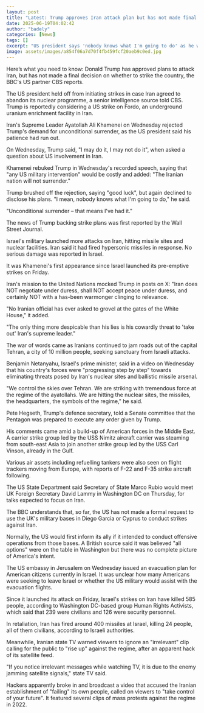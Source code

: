 ```yaml
---
layout: post
title: "Latest: Trump approves Iran attack plan but has not made final decision, updates say"
date: 2025-06-19T04:02:42
author: "badely"
categories: [News]
tags: []
excerpt: "US president says 'nobody knows what I'm going to do' as he weighs strike on Iran."
image: assets/images/a854f06a7d70f4fb459fcf20aeb9c0ed.jpg
---
```


Here’s what you need to know: Donald Trump has approved plans to attack Iran, but has not made a final decision on whether to strike the country, the BBC's US partner CBS reports.

The US president held off from initiating strikes in case Iran agreed to abandon its nuclear programme, a senior intelligence source told CBS. Trump is reportedly considering a US strike on Fordo, an underground uranium enrichment facility in Iran.

Iran's Supreme Leader Ayatollah Ali Khamenei on Wednesday rejected Trump's demand for unconditional surrender, as the US president said his patience had run out.

On Wednesday, Trump said, "I may do it, I may not do it", when asked a question about US involvement in Iran.

Khamenei rebuked Trump in Wednesday's recorded speech, saying that "any US military intervention" would be costly and added: "The Iranian nation will not surrender."

Trump brushed off the rejection, saying "good luck", but again declined to disclose his plans. "I mean, nobody knows what I'm going to do," he said. 

"Unconditional surrender – that means I've had it."

The news of Trump backing strike plans was first reported by the Wall Street Journal.

Israel's military launched more attacks on Iran, hitting missile sites and nuclear facilities. Iran said it had fired hypersonic missiles in response. No serious damage was reported in Israel.

It was Khamenei's first appearance since Israel launched its pre-emptive strikes on Friday.

Iran's mission to the United Nations mocked Trump in posts on X: "Iran does NOT negotiate under duress, shall NOT accept peace under duress, and certainly NOT with a has-been warmonger clinging to relevance.  

"No Iranian official has ever asked to grovel at the gates of the White House," it added. 

"The only thing more despicable than his lies is his cowardly threat to 'take out' Iran's supreme leader."

The war of words came as Iranians continued to jam roads out of the capital Tehran, a city of 10 million people, seeking sanctuary from Israeli attacks.

Benjamin Netanyahu, Israel's prime minister, said in a video on Wednesday that his country's forces were "progressing step by step" towards eliminating threats posed by Iran's nuclear sites and ballistic missile arsenal. 

"We control the skies over Tehran. We are striking with tremendous force at the regime of the ayatollahs. We are hitting the nuclear sites, the missiles, the headquarters, the symbols of the regime," he said. 

Pete Hegseth, Trump's defence secretary, told a Senate committee that the Pentagon was prepared to execute any order given by Trump.

His comments came amid a build-up of American forces in the Middle East. A carrier strike group led by the USS Nimitz aircraft carrier was steaming from south-east Asia to join another strike group led by the USS Carl Vinson, already in the Gulf.

Various air assets including refuelling tankers were also seen on flight trackers moving from Europe, with reports of F-22 and F-35 strike aircraft following. 

The US State Department said Secretary of State Marco Rubio would meet UK Foreign Secretary David Lammy in Washington DC on Thursday, for talks expected to focus on Iran.

The BBC understands that, so far, the US has not made a formal request to use the UK's military bases in Diego Garcia or Cyprus to conduct strikes against Iran.

Normally, the US would first inform its ally if it intended to conduct offensive operations from those bases. A British source said it was believed "all options" were on the table in Washington but there was no complete picture of America's intent.

The US embassy in Jerusalem on Wednesday issued an evacuation plan for American citizens currently in Israel. It was unclear how many Americans were seeking to leave Israel or whether the US military would assist with the evacuation flights.

Since it launched its attack on Friday, Israel's strikes on Iran have killed 585 people, according to Washington DC-based group Human Rights Activists, which said that 239 were civilians and 126 were security personnel. 

In retaliation, Iran has fired around 400 missiles at Israel, killing 24 people, all of them civilians, according to Israeli authorities. 

Meanwhile, Iranian state TV warned viewers to ignore an "irrelevant" clip calling for the public to "rise up" against the regime, after an apparent hack of its satellite feed.

"If you notice irrelevant messages while watching TV, it is due to the enemy jamming satellite signals," state TV said.

Hackers apparently broke in and broadcast a video that accused the Iranian establishment of "failing" its own people, called on viewers to "take control of your future". It featured several clips of mass protests against the regime in 2022.

